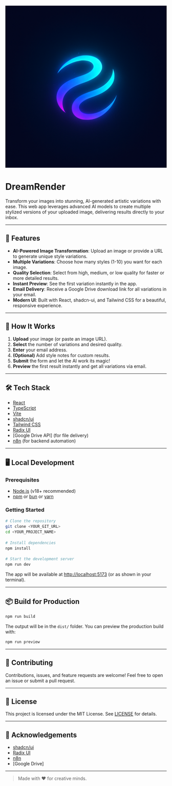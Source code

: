 ![DreamRender Logo](public/dreamrender-logo.png)

# DreamRender

Transform your images into stunning, AI-generated artistic variations with ease. This web app leverages advanced AI models to create multiple stylized versions of your uploaded image, delivering results directly to your inbox.

---

## 🚀 Features

- **AI-Powered Image Transformation**: Upload an image or provide a URL to generate unique style variations.
- **Multiple Variations**: Choose how many styles (1-10) you want for each image.
- **Quality Selection**: Select from high, medium, or low quality for faster or more detailed results.
- **Instant Preview**: See the first variation instantly in the app.
- **Email Delivery**: Receive a Google Drive download link for all variations in your email.
- **Modern UI**: Built with React, shadcn-ui, and Tailwind CSS for a beautiful, responsive experience.

---

## 📸 How It Works

1. **Upload** your image (or paste an image URL).
2. **Select** the number of variations and desired quality.
3. **Enter** your email address.
4. **(Optional)** Add style notes for custom results.
5. **Submit** the form and let the AI work its magic!
6. **Preview** the first result instantly and get all variations via email.

---

## 🛠️ Tech Stack

- [React](https://react.dev/)
- [TypeScript](https://www.typescriptlang.org/)
- [Vite](https://vitejs.dev/)
- [shadcn/ui](https://ui.shadcn.com/)
- [Tailwind CSS](https://tailwindcss.com/)
- [Radix UI](https://www.radix-ui.com/)
- [Google Drive API] (for file delivery)
- [n8n](https://n8n.io/) (for backend automation)

---

## 🖥️ Local Development

### Prerequisites
- [Node.js](https://nodejs.org/) (v18+ recommended)
- [npm](https://www.npmjs.com/) or [bun](https://bun.sh/) or [yarn](https://yarnpkg.com/)

### Getting Started

```sh
# Clone the repository
git clone <YOUR_GIT_URL>
cd <YOUR_PROJECT_NAME>

# Install dependencies
npm install

# Start the development server
npm run dev
```

The app will be available at [http://localhost:5173](http://localhost:5173) (or as shown in your terminal).

---

## 📦 Build for Production

```sh
npm run build
```
The output will be in the `dist/` folder. You can preview the production build with:
```sh
npm run preview
```

---

## 🤝 Contributing

Contributions, issues, and feature requests are welcome! Feel free to open an issue or submit a pull request.

---

## 📄 License

This project is licensed under the MIT License. See [LICENSE](LICENSE) for details.

---

## 🙏 Acknowledgements

- [shadcn/ui](https://ui.shadcn.com/)
- [Radix UI](https://www.radix-ui.com/)
- [n8n](https://n8n.io/)
- [Google Drive]

---

> Made with ❤️ for creative minds.
